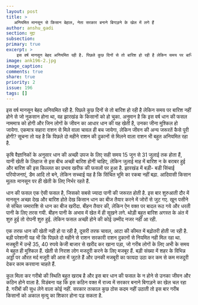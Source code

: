 ```yaml
---
layout: post
title: >
   अनियमित मानसून से किसान बेहाल, नेता सरकार बनाने बिगाड़ने के खेल में लगे हैं
author: anshu_gadi
section: मुद्दा
subsection:
primary: true
excerpt: >
    इस वर्ष मानसून बेहद अनियमित रही है. पिछले कुछ दिनों से तो बारिश हो रही है लेकिन समय पर बारिश नहीं होने से जो नुकसान होना था, वह झारखंड के किसानों को हो चुका. अनुमान है कि इस वर्ष धान की फसल नाममात्र को होगी और जिन लोगों के जीवन का आधार धान की यह खेती है, उनका जीना मुश्किल हो जायेगा.
image: ank196-2.jpg
image_caption: 
comments: true
share: true
priority: 2
issue: 196
tags: []
---
```


इस वर्ष मानसून बेहद अनियमित रही है. पिछले कुछ दिनों से तो बारिश हो रही है लेकिन समय पर बारिश नहीं होने से जो नुकसान होना था, वह झारखंड के किसानों को हो चुका. अनुमान है कि इस वर्ष धान की फसल नाममात्र को होगी और जिन लोगों के जीवन का आधार धान की यह खेती है, उनका जीना मुश्किल हो जायेगा. एकमात्र सहारा राशन से मिले वाला चावल ही बच जायेगा, लेकिन जीवन की अन्य जरूरतें कैसे पूरी होगी? सूचना तो यह है कि पिछले दो महीने राशन की दुकानों से मिलने वाला राशन भी बहुत अनियमित रहा है.

कृषि वैज्ञानिकों के अनुसार धान की अच्छी उपज के लिए सही समय 15 जून से 31 जुलाई तक होता हैं, यानी खेती के लिहाज से इस बीच अच्छी बारिश होनी चाहिए, लेकिन जुलाई माह में बारिश न के बराबर हुई और बारिश की इस किल्लत का प्रभाव खरीफ की फसलों पर हुआ है. झारखंड में बड़ी- बडी सिंचाई परियोजनाएं, डैम आदि तो बने, लेकिन सच्चाई यह है कि सिंचित भूमि का रकबा नहीं बढ़ा. आदिवासी किसान मूलतः मानसून पर ही खेती के लिए निर्भर रहते हैं.

धान की फसल एक ऐसी फसल है, जिसको सबसे ज्यादा पानी की जरूरत होती है. इस बार शुरुआती दौर में मानसून अच्छा देख और बारिश होते देख किसान धान का बीज तैयार करने में जोरों से जुट गए. खून पसीने से संचित जमाराशि से धान का बीज खरीदा. बीहन तैयार की, लेकिन ऐन वक्त पर बादल रूठ गये और धरती पानी के लिए तरस गयी. बीहन पानी के अभाव में खेत में ही सूखने लगे. थोड़ी बहुत बारिश अगस्त के अंत में शुरु हुई तो रोपनी शुरु हुई. लेकिन फसल अच्छी होने की कोई उम्मीद नजर नहीं आ रही.

एक तरफ धान की खेती नही हो पा रही है, दूसरी तरफ चावल, आटा की कीमत में बढ़ोतरी होती जा रही है. बड़ी परेशानी यह भी कि पिछले दो महीने से राशन सरकारी राशन दुकानों से नियमित नही मिल रहा था. मजबूरी में उन्हें 35, 40 रुपये केजी बाजार से खरीद कर खाना पड़ा, जो गरीब लोगों के लिए अभी के समय मे बहुत ही मुश्किल हैं. खेती से निराश लोग मजदूरी करने के लिए मजबूर हैं. बड़ी संख्या में शहर के विभिन्न अड्डों पर औरत मर्द मजूरी की आस में जुटते हैं और उनकी मजबूरी का फायदा उठा कर कम से कम मजदूरी देकर काम करवाना चाहते हैं.

कुल मिला कर गरीबो की स्थिति बहुत खराब है और इस बार धान की फसल के न होने से उनका जीवन और कठिन होने वाला है. विडंबना यह कि इस कठिन वक्त में राज्य में सरकार बनाने बिगाड़ने का खेल चल रहा है. गरीबों की सुध लेने वाला कोई नहीं. सरकार तत्काल कुछ ठोस कदम नहीं उठाती तो इस बार गरीब किसानों को अकाल मृत्यु का शिकार होना पड़ सकता है. 